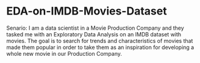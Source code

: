 # EDA-on-IMDB-Movies-Dataset

Senario: I am a data scientist in a Movie Production Company and they tasked me with an Exploratory Data Analysis on an IMDB dataset with movies. The goal is to search for trends and characteristics of movies that made them popular in order to take them as an inspiration for developing a whole new movie in our Production Company.